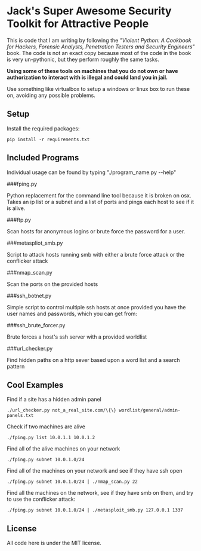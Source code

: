 Jack's Super Awesome Security Toolkit for Attractive People
===========================================================

This is code that I am writing by following the *"Violent Python: A Cookbook for Hackers, Forensic Analysts, Penetration Testers and Security Engineers"* book. The code is not an exact copy because most of the code in the book is very un-pythonic, but they perform roughly the same tasks.

**Using some of these tools on machines that you do not own or have authorization to interact with is illegal and could land you in jail.**

Use something like virtualbox to setup a windows or linux box to run these on, avoiding any possible problems.

Setup
-----

Install the required packages:

    pip install -r requirements.txt

Included Programs
-----------------

Individual usage can be found by typing "./program_name.py --help"

###fping.py

Python replacement for the command line tool because it is broken on osx. Takes an ip list or a subnet and a list of ports and pings each host to see if it is alive.

###ftp.py

Scan hosts for anonymous logins or brute force the password for a user.

###metaspliot_smb.py

Script to attack hosts running smb with either a brute force attack or the conflicker attack

###nmap_scan.py

Scan the ports on the provided hosts

###ssh_botnet.py

Simple script to control multiple ssh hosts at once provided you have the user names and passwords, which you can get from:

###ssh\_brute\_forcer.py

Brute forces a host's ssh server with a provided worldlist

###url_checker.py

Find hidden paths on a http sever based upon a word list and a search pattern

Cool Examples
-------------

Find if a site has a hidden admin panel

    ./url_checker.py not_a_real_site.com/\{\} wordlist/general/admin-panels.txt

Check if two machines are alive

    ./fping.py list 10.0.1.1 10.0.1.2

Find all of the alive machines on your network

    ./fping.py subnet 10.0.1.0/24

Find all of the machines on your network and see if they have ssh open

    ./fping.py subnet 10.0.1.0/24 | ./nmap_scan.py 22

Find all the machines on the network, see if they have smb on them, and try to use the conflicker attack:

    ./fping.py subnet 10.0.1.0/24 | ./metasploit_smb.py 127.0.0.1 1337

License
-------

All code here is under the MIT license.
